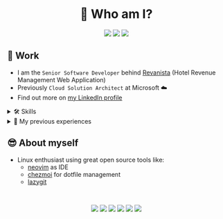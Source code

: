 <h1 align="center">👋 Who am I?</h1>

<p align="center">
 <a href="https://app.pluralsight.com/profile/abiencourt"><img src="https://img.shields.io/badge/Pluralsight-black?style=for-the-badge&logo=pluralsight" /></a>
 <a href="https://www.linkedin.com/in/adrien-biencourt/"><img src="https://img.shields.io/badge/LinkedIn-0A66C2?&style=for-the-badge&logo=linkedin" /></a>
 <a href="https://crowdin.com/profile/abiencourt"><img src="https://img.shields.io/badge/Crowdin-30660f?style=for-the-badge&logo=crowdin" /></a>
</p>

## 💼 Work

- I am the `Senior Software Developer` behind [Revanista](https://www.revanista.com/) (Hotel Revenue Management Web Application)
- Previously `Cloud Solution Architect` at Microsoft ☁️
- Find out more on [my LinkedIn profile](https://www.linkedin.com/in/adrien-biencourt/)

<details>
    <summary> 🛠️ Skills</summary>

- Development 🧑‍💻
    - Front-end: React, Angular, Ionic
    - Back-end: Node.js, Rust, Java
    - [Serverless Framework](https://www.serverless.com/framework/docs) ⚡
    - AWS, Azure ☁️
- Project management 🗓️
    - Leading a team of developer
    - Scrum Master
    - Administration of Jira, GitHub, AWS, etc...

</details>

<details>
    <summary> 🌱 My previous experiences </summary>

- [Higer Diploma in Software Development](https://www.gmit.ie/higher-diploma-in-science-in-software-development) in 2021
- 8 years in the IT industry
- I worked with hundreds of companies to:
    - manage their IT infrastructure (in the cloud and On-Prem) 💻
    - deploy efficient and scalable web-applications 📈
    - Secure and enhance their environments 🛡️

</details>

## 😎 About myself

- Linux enthusiast using great open source tools like:
    - [neovim](https://neovim.io/) as IDE
    - [chezmoi](https://www.chezmoi.io/) for dotfile management
    - [lazygit](https://github.com/jesseduffield/lazygit)

&nbsp;

<p align="center">
  <a href="https://github.com/abiencourt/nvim"><img src="https://img.shields.io/badge/Neovim-black?&style=for-the-badge&logo=neovim" /></a>
  <img src="https://img.shields.io/badge/typescript%20-%23007ACC.svg?&style=for-the-badge&logo=typescript&logoColor=white" />
  <img src="https://img.shields.io/badge/react%20-%2361DAFB.svg?&style=for-the-badge&logo=react&logoColor=black" />
   <img src="https://img.shields.io/badge/angular%20-%23DD0031.svg?&style=for-the-badge&logo=angular&logoColor=black" />
  <a href="https://aur.archlinux.org/account/abiencourt"><img src="https://img.shields.io/badge/Arch_Linux-1793D1?&style=for-the-badge&logo=archlinux&logoColor=white" /></a>
  <a href="https://codeium.com/profile/abiencourt"><img src="https://img.shields.io/badge/Codeium-049D8E?&style=for-the-badge&logo=codeium&logoColor=white" /></a>
</p>
